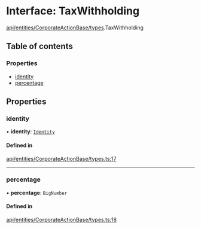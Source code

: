 # Interface: TaxWithholding

[api/entities/CorporateActionBase/types](../wiki/api.entities.CorporateActionBase.types).TaxWithholding

## Table of contents

### Properties

- [identity](../wiki/api.entities.CorporateActionBase.types.TaxWithholding#identity)
- [percentage](../wiki/api.entities.CorporateActionBase.types.TaxWithholding#percentage)

## Properties

### identity

• **identity**: [`Identity`](../wiki/api.entities.Identity.Identity)

#### Defined in

[api/entities/CorporateActionBase/types.ts:17](https://github.com/PolymeshAssociation/polymesh-sdk/blob/3d14e829/src/api/entities/CorporateActionBase/types.ts#L17)

___

### percentage

• **percentage**: `BigNumber`

#### Defined in

[api/entities/CorporateActionBase/types.ts:18](https://github.com/PolymeshAssociation/polymesh-sdk/blob/3d14e829/src/api/entities/CorporateActionBase/types.ts#L18)
